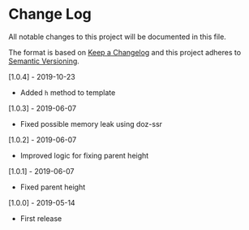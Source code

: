 # Change Log
All notable changes to this project will be documented in this file.

The format is based on [Keep a Changelog](http://keepachangelog.com/)
and this project adheres to [Semantic Versioning](http://semver.org/).

[1.0.4] - 2019-10-23
- Added `h` method to template

[1.0.3] - 2019-06-07
- Fixed possible memory leak using doz-ssr

[1.0.2] - 2019-06-07
- Improved logic for fixing parent height

[1.0.1] - 2019-06-07
- Fixed parent height

[1.0.0] - 2019-05-14

- First release